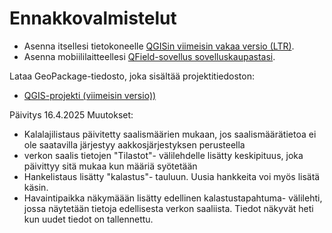 # Ennakkovalmistelut

- Asenna itsellesi tietokoneelle [QGISin viimeisin vakaa versio (LTR)](https://qgis.org/fi/site/forusers/download.html).
- Asenna mobiililaitteellesi [QField-sovellus sovelluskaupastasi](https://qfield.org/).

Lataa GeoPackage-tiedosto, joka sisältää projektitiedoston: 

- [QGIS-projekti (viimeisin versio))](https://drive.google.com/file/d/1cVNLXE9XDCynnYMSlPpf3BVzd_OkVdb2/view?usp=sharing)

Päivitys 16.4.2025
Muutokset:
- Kalalajilistaus päivitetty saalismäärien mukaan, jos saalismäärätietoa ei ole saatavilla järjestyy aakkosjärjestyksen perusteella
- verkon saalis tietojen "Tilastot"- välilehdelle lisätty keskipituus, joka päivittyy sitä mukaa kun määriä syötetään
- Hankelistaus lisätty "kalastus"- tauluun. Uusia hankkeita voi myös lisätä käsin.
- Havaintipaikka näkymäään lisätty edellinen kalastustapahtuma- välilehti, jossa näytetään tietoja edellisesta verkon saaliista.  Tiedot näkyvät heti kun uudet tiedot on tallennettu. 